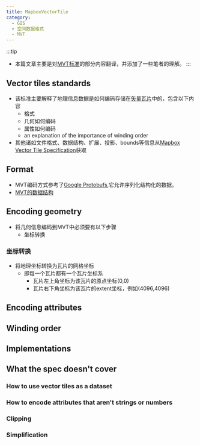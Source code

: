 ```yaml
---
title: MapboxVectorTile
category:
  - GIS
  - 空间数据格式
  - MVT
---
```


:::tip
- 本篇文章主要是对[MVT标准](https://docs.mapbox.com/data/tilesets/guides/vector-tiles-standards/)的部分内容翻译，并添加了一些笔者的理解。
:::
## Vector tiles standards
- 该标准主要解释了地理信息数据是如何编码存储在[矢量瓦片](https://docs.mapbox.com/help/glossary/vector-tiles/)中的，包含以下内容
  - 格式
  - 几何如何编码
  - 属性如何编码
  - an explanation of the importance of winding order
- 其他诸如文件格式、数据结构、扩展、投影、bounds等信息从[Mapbox Vector Tile Specification](https://github.com/mapbox/vector-tile-spec)获取
## Format
- MVT编码方式参考了[Google Protobufs](https://github.com/protocolbuffers/protobuf),它允许序列化结构化的数据。
- [MVT的数据结构](https://github.com/mapbox/vector-tile-spec/blob/master/2.1/vector_tile.proto)
## Encoding geometry
- 将几何信息编码到MVT中必须要有以下步骤
  - 坐标转换
### 坐标转换
- 将地理坐标转换为瓦片的网格坐标
  - 即每一个瓦片都有一个瓦片坐标系
    - 瓦片左上角坐标为该瓦片的原点坐标(0,0)
    - 瓦片右下角坐标为该瓦片的extent坐标，例如(4096,4096)
## Encoding attributes
## Winding order
## Implementations
## What the spec doesn't cover
### How to use vector tiles as a dataset
### How to encode attributes that aren't strings or numbers
### Clipping
### Simplification